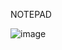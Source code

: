 NOTEPAD

![image](https://user-images.githubusercontent.com/104792463/177046030-0f194763-64ec-4303-9303-03f8a6074041.png)
